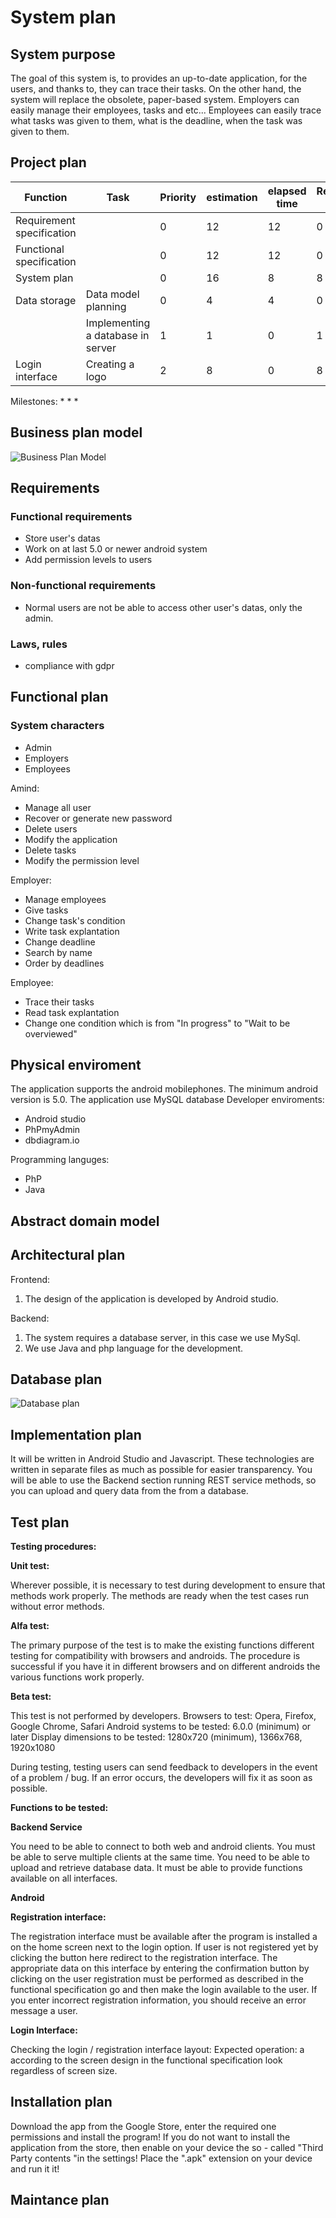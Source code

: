 # System plan

## System purpose
The goal of this system is, to provides an up-to-date application, for the users, and thanks to, they can trace their tasks.
On the other hand, the system will replace the obsolete, paper-based system.
Employers can easily manage their employees, tasks and etc...
Employees can easily trace what tasks was given to them, what is the deadline, when the task was given to them.




## Project plan
Function | Task | Priority | estimation | elapsed time | Remaining Time
------------ | ------------- | ------------ | ----------- | ----------- | -----------
Requirement specification |   | 0 | 12 | 12 | 0
Functional specification |   | 0 | 12 | 12 | 0
System plan |   | 0 | 16 | 8 | 8
Data storage | Data model planning | 0 | 4 | 4 | 0
|   | Implementing a database in server | 1 | 1 | 0 | 1
Login interface | Creating a logo | 2 | 8 | 0 | 8

Milestones: *
			*
			*

## Business plan model
![Business Plan Model](https://github.com/Martonai/Project-Skidrow/blob/main/First%20Project/pictures/business_plan_model.png)

## Requirements
### Functional requirements
* Store user's datas
* Work on at last 5.0 or newer android system
* Add permission levels to users

### Non-functional requirements
* Normal users are not be able to access other user's datas, only the admin.

### Laws, rules
* compliance with gdpr

## Functional plan
### System characters
* Admin
* Employers
* Employees

Amind:

* Manage all user
* Recover or generate new password
* Delete users
* Modify the application
* Delete tasks
* Modify the permission level
 
Employer:

* Manage employees
* Give tasks
* Change task's condition
* Write task explantation
* Change deadline
* Search by name
* Order by deadlines

Employee:

* Trace their tasks 
* Read task explantation
* Change one condition which is from "In progress" to "Wait to be overviewed"


## Physical enviroment
The application supports the android mobilephones. The minimum android version is 5.0.
The application use MySQL database
Developer enviroments: 
* Android studio
* PhPmyAdmin
* dbdiagram.io

Programming languges:
* PhP
* Java 
 
## Abstract domain model

## Architectural plan
Frontend:

1. The design of the application is developed by Android studio.

Backend:

1. The system requires a database server, in this case we use MySql.
2. We use Java and php language for the development.

## Database plan
![Database plan](https://github.com/Martonai/Project-Skidrow/blob/main/First%20Project/pictures/Database.PNG)

## Implementation plan
It will be written in Android Studio and Javascript.
These technologies are written in separate files as much as possible
for easier transparency.
You will be able to use the Backend section running
REST service methods, so you can upload and query data from the
from a database.


## Test plan
**Testing procedures:**

**Unit test:**

Wherever possible, it is necessary to test during development to ensure that
methods work properly. The
methods are ready when the test cases run without error
methods.

**Alfa test:**

The primary purpose of the test is to make the existing functions different
testing for compatibility with browsers and androids.
The procedure is successful if you have it in different browsers and on different androids
the various functions work properly.

**Beta test:**

This test is not performed by developers.
Browsers to test: Opera, Firefox, Google Chrome, Safari
Android systems to be tested: 6.0.0 (minimum) or later
Display dimensions to be tested: 1280x720 (minimum), 1366x768, 1920x1080

During testing, testing users can send feedback to
developers in the event of a problem / bug.
If an error occurs, the developers will fix it as soon as possible.

**Functions to be tested:**

**Backend Service**

You need to be able to connect to both web and android clients.
You must be able to serve multiple clients at the same time.
You need to be able to upload and retrieve database data.
It must be able to provide functions available on all interfaces.

**Android**

**Registration interface:**

The registration interface must be available after the program is installed a
on the home screen next to the login option. If
user is not registered yet by clicking the button here
redirect to the registration interface. The appropriate data on this interface
by entering the confirmation button by clicking on the user
registration must be performed as described in the functional specification
go and then make the login available to the user.
If you enter incorrect registration information, you should receive an error message a
user.

**Login Interface:**

Checking the login / registration interface layout: Expected operation: a
according to the screen design in the functional specification
look regardless of screen size.

## Installation plan
Download the app from the Google Store, enter the required one
permissions and install the program!
If you do not want to install the application from the store, then
enable on your device the so - called "Third Party
contents "in the settings!
Place the ".apk" extension on your device and run it
it!


## Maintance plan